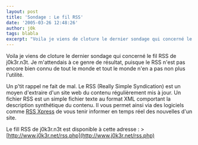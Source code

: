```yaml
---
layout: post
title: 'Sondage : Le fil RSS'
date: '2005-03-26 12:48:26'
author: j0k
tags: blabla
excerpt: "Voila je viens de cloture le dernier sondage qui concerné le fil RSS de j0k3r.n3t.   Je m'attendais à ce genre de résultat, puisque le RSS n'est pas encore bien connu de tout le monde et tout le monde n'en a pas non plus l'utilité.  \n  \nUn p'tit rappel ne fait de mal. Le RSS (Really Simple Syndication) est un moyen d'extraire d'un site web du contenu      …"
---
```


Voila je viens de cloture le dernier sondage qui concerné le fil RSS de j0k3r.n3t.   Je m'attendais à ce genre de résultat, puisque le RSS n'est pas encore bien connu de tout le monde et tout le monde n'en a pas non plus l'utilité.

Un p'tit rappel ne fait de mal. Le RSS (Really Simple Syndication) est un moyen d'extraire d'un site web du contenu régulièrement mis à jour. Un fichier RSS est un simple fichier texte au format XML comportant la description synthétique du contenu. Il vous permet ainsi via des logiciels comme [RSS Xpress](http://rssxpress.free.fr/) de vous tenir informer en temps réel des nouvelles d'un site.

Le fill RSS de j0k3r.n3t est disponible à cette adresse :    &gt; [http://www.j0k3r.net/rss.php](http://www.j0k3r.net/rss.php)


